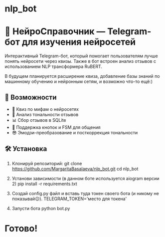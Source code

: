 # nlp_bot
# 🤖 НейроСправочник — Telegram-бот для изучения нейросетей

Интерактивный Telegram-бот, который помогает пользователям лучше понять нейросети через квизы. Также в бот встроен анализ отзывов с использованием NLP трансформера RuBERT.

В будущем планируется расширение квиза, добавление базы знаний по машинному обучению и нейронным сетям, и возможно что-то ещё:)

## 🚀 Возможности

- 🧠 Квиз по мифам о нейросетях
- 💬 Анализ тональности отзывов
- 📊 Сбор отзывов в SQLite
- 📎 Поддержка кнопок и FSM для общения
- 😎 Эмодзи-преобразование и посткоррекция тональности

## 🛠 Установка

1. Клонируй репозиторий:
git clone https://github.com/MargaritaBasalaeva/nlp_bot.git
cd nlp_bot

2. Установи зависимости (в данном боте используется aiogram версии 2)
pip install -r requirements.txt

3. Создай config.py файл и вставь туда токен своего бота (и никому не показывай😉). 
TELEGRAM_TOKEN='место для токена'

4. Запусти бота
python bot.py

# Готово!
